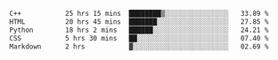 <!--START_SECTION:waka-->

```txt
C++           25 hrs 15 mins  ████████▒░░░░░░░░░░░░░░░░   33.89 %
HTML          20 hrs 45 mins  ███████░░░░░░░░░░░░░░░░░░   27.85 %
Python        18 hrs 2 mins   ██████░░░░░░░░░░░░░░░░░░░   24.21 %
CSS           5 hrs 30 mins   ██░░░░░░░░░░░░░░░░░░░░░░░   07.40 %
Markdown      2 hrs           ▓░░░░░░░░░░░░░░░░░░░░░░░░   02.69 %
```

<!--END_SECTION:waka-->
